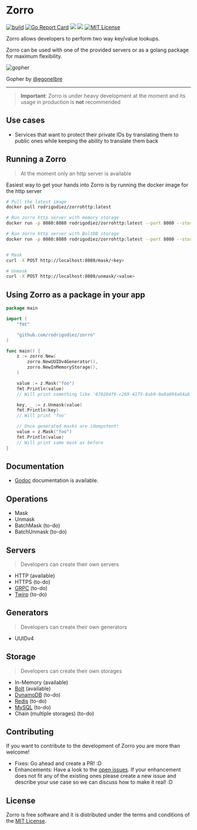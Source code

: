 # Zorro

[![build](	https://img.shields.io/travis/rodrigodiez/zorro.svg)](https://travis-ci.org/rodrigodiez/zorro)
[![Go Report Card](https://goreportcard.com/badge/github.com/rodrigodiez/zorro)](https://goreportcard.com/report/github.com/rodrigodiez/zorro)
[![](https://img.shields.io/badge/godoc-reference-5272B4.svg?style=flat-square)](https://godoc.org/github.com/rodrigodiez/zorro)
[![](https://images.microbadger.com/badges/image/rodrigodiez/zorrohttp.svg)](https://microbadger.com/images/rodrigodiez/zorrohttp "Get your own image badge on microbadger.com")
[![MIT License](https://img.shields.io/github/license/rodrigodiez/zorro.svg)](https://github.com/rodrigodiez/zorro/blob/master/LICENSE.md)

Zorro allows developers to perform two way key/value lookups.

Zorro can be used with one of the provided servers or as a golang package for maximum flexibility.

![gopher](https://github.com/egonelbre/gophers/raw/master/.thumb/vector/superhero/standing.png)

Gopher by [@egonelbre](https://github.com/egonelbre/gophers)

---

> **Important**: Zorro is under heavy development at the moment and its usage in production is **not** recommended

## Use cases
- Services that want to protect their private IDs by translating them to public ones while keeping the ability to translate them back

## Running a Zorro

> At the moment only an http server is available

Easiest way to get your hands into Zorro is by running the docker image for the http server

```bash
# Pull the latest image
docker pull rodrigodiez/zorrohttp:latest

# Run zorro http server with memory storage
docker run -p 8080:8080 rodrigodiez/zorrohttp:latest --port 8080 --storage-driver memory

# Run zorro http server with BoltDB storage
docker run -p 8080:8080 rodrigodiez/zorrohttp:latest --port 8080 --storage-driver boltdb -storage-path /tmp/elzorro.db


# Mask
curl -X POST http://localhost:8080/mask/<key>

# Unmask
curl -X POST http://localhost:8080/unmask/<value>
```

## Using Zorro as a package in your app
```go
package main

import (
	"fmt"

	"github.com/rodrigodiez/zorro"
)

func main() {
	z := zorro.New(
		zorro.NewUUIDv4Generator(),
		zorro.NewInMemoryStorage(),
	)

	value := z.Mask("foo")
	fmt.Println(value)
	// Will print something like '870284f9-c269-4175-8ab9-8e0a094a64ab'

	key, _ := z.Unmask(value)
	fmt.Println(key)
	// Will print 'foo'

	// Once generated masks are idempotent!
	value = z.Mask("foo")
	fmt.Println(value)
	// Will print same mask as before
}
```

## Documentation
- [Godoc](https://godoc.org/github.com/rodrigodiez/zorro) documentation is available.

## Operations
- Mask
- Unmask
- BatchMask (to-do)
- BatchUnmask (to-do)

## Servers
> Developers can create their own servers

- HTTP (available)
- HTTPS (to-do)
- [GRPC](https://grpc.io/) (to-do)
- [Twirp](https://github.com/twitchtv/twirp) (to-do)

## Generators
> Developers can create their own generators
- UUIDv4

## Storage
> Developers can create their own storages
- In-Memory (available)
- [Bolt](https://github.com/boltdb/bolt) (available)
- [DynamoDB](https://aws.amazon.com/dynamodb/) (to-do)
- [Redis](https://redis.io/) (to-do)
- [MySQL](https://www.mysql.com/) (to-do)
- Chain (multiple storages) (to-do)

## Contributing
If you want to contribute to the development of Zorro you are more than welcome!

- Fixes: Go ahead and create a PR! :D
- Enhancements: Have a look to the [open issues](https://github.com/rodrigodiez/zorro/issues). If your enhancement does not fit any of the existing ones please create a new issue and describe your use case so we can discuss how to make it real! :D

## License
Zorro is free software and it is distributed under the terms and conditions of the [MIT License](https://choosealicense.com/licenses/mit/).
